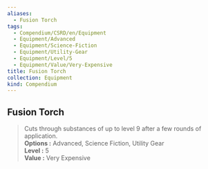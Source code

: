 ```yaml
---
aliases:
  - Fusion Torch
tags:
  - Compendium/CSRD/en/Equipment
  - Equipment/Advanced
  - Equipment/Science-Fiction
  - Equipment/Utility-Gear
  - Equipment/Level/5
  - Equipment/Value/Very-Expensive
title: Fusion Torch
collection: Equipment
kind: Compendium
---
```

## Fusion Torch  
  
>Cuts through substances of up to level 9 after a few rounds of application.  
> **Options :** Advanced, Science Fiction, Utility Gear  
> **Level :** 5  
> **Value :** Very Expensive